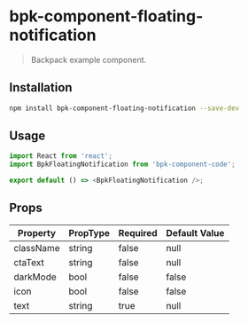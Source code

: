 # bpk-component-floating-notification

> Backpack example component.

## Installation

```sh
npm install bpk-component-floating-notification --save-dev
```

## Usage

```js
import React from 'react';
import BpkFloatingNotification from 'bpk-component-code';

export default () => <BpkFloatingNotification />;
```

## Props

| Property  | PropType | Required | Default Value |
| --------- | -------- | -------- | ------------- |
| className | string   | false    | null          |
| ctaText   | string   | false    | null          |
| darkMode  | bool     | false    | false         |
| icon      | bool     | false    | false         |
| text      | string   | true     | null          |
